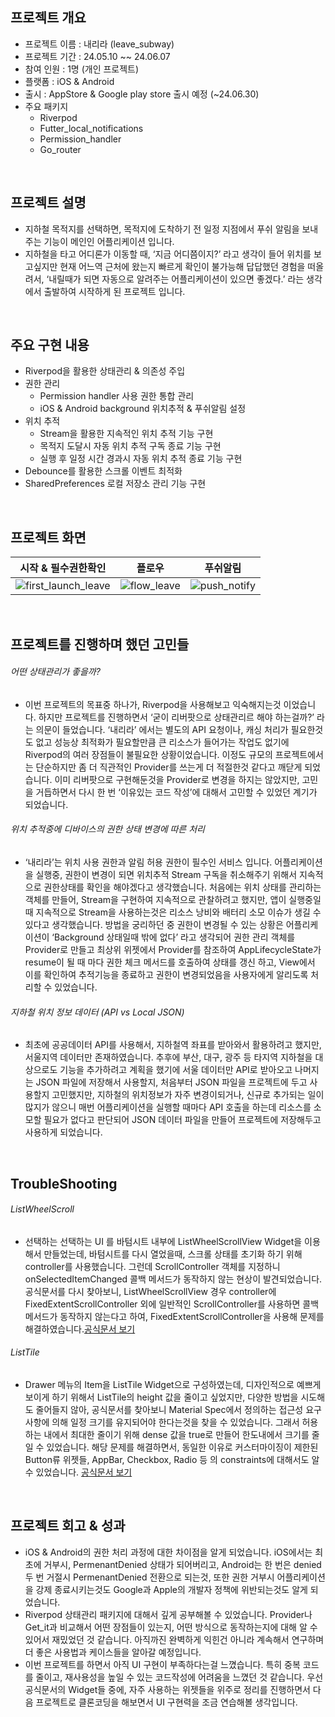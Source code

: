 ## 프로젝트 개요
- 프로젝트 이름 : 내리라 (leave_subway)
- 프로젝트 기간 : 24.05.10 ~~ 24.06.07
- 참여 인원 : 1명 (개인 프로젝트)
- 플랫폼 : iOS & Android
- 출시 : AppStore & Google play store 출시 예정 (~24.06.30)
- 주요 패키지
  - Riverpod
  - Futter_local_notifications
  - Permission_handler
  - Go_router

<br/>

## 프로젝트 설명 
- 지하철 목적지를 선택하면, 목적지에 도착하기 전 일정 지점에서 푸쉬 알림을 보내주는 기능이 메인인 어플리케이션 입니다.
- 지하철을 타고 어디론가 이동할 때, ‘지금 어디쯤이지?’ 라고 생각이 들어 위치를 보고싶지만 현재 어느역 근처에 왔는지 빠르게 확인이 불가능해 답답했던 경험을 떠올려서, ‘내릴때가 되면 자동으로 알려주는 어플리케이션이 있으면 좋겠다.’ 라는 생각에서 출발하여 시작하게 된  프로젝트 입니다.

<br/>

## 주요 구현 내용 
- Riverpod을 활용한 상태관리 & 의존성 주입
- 권한 관리
  - Permission handler 사용 권한 통합 관리
  - iOS & Android background 위치추적 & 푸쉬알림 설정 
- 위치 추적
  - Stream을 활용한 지속적인 위치 추적 기능 구현
  - 목적지 도달시 자동 위치 추적 구독 종료 기능 구현
  - 실행 후 일정 시간 경과시 자동 위치 추적 종료 기능 구현
- Debounce를 활용한 스크롤 이벤트 최적화
- SharedPreferences 로컬 저장소 관리 기능 구현

<br/>

## 프로젝트 화면

|시작 & 필수권한확인|플로우|푸쉬알림|
|:--:|:--:|:--:|
|![first_launch_leave](https://github.com/JEON-Sungsu/leave_subway/assets/63297236/a627a019-9254-4c39-a49a-1559d2b2a6cb)|![flow_leave](https://github.com/JEON-Sungsu/leave_subway/assets/63297236/5d857a1a-c4d6-409d-9390-a2879e30c3bb)|![push_notify](https://github.com/JEON-Sungsu/leave_subway/assets/63297236/aa2e31ec-e7ef-4108-b852-cc415842a176)|

<br/>

## 프로젝트를 진행하며 했던 고민들
###### 어떤 상태관리가 좋을까?
- 이번 프로젝트의 목표중 하나가, Riverpod을 사용해보고 익숙해지는것 이었습니다. 하지만 프로젝트를 진행하면서 ‘굳이 리버팟으로 상태관리르 해야 하는걸까?’ 라는 의문이 들었습니다. ‘내리라’ 에서는 별도의 API 요청이나, 캐싱 처리가 필요한것도 없고 성능상 최적화가 필요할만큼 큰 리소스가 들어가는 작업도 없기에 Riverpod의 여러 장점들이 불필요한 상황이었습니다. 이정도 규모의 프로젝트에서는 단순하지만 좀 더 직관적인 Provider를 쓰는게 더 적절한것 같다고 깨닫게 되었습니다. 이미 리버팟으로 구현해둔것을 Provider로 변경을 하지는 않았지만, 고민을 거듭하면서 다시 한 번 ‘이유있는 코드 작성’에 대해서 고민할 수 있었던 계기가 되었습니다.  
###### 위치 추적중에 디바이스의 권한 상태 변경에 따른 처리
- ‘내리라’는 위치 사용 권한과 알림 허용 권한이 필수인 서비스 입니다. 어플리케이션을 실행중, 권한이 변경이 되면 위치추적 Stream 구독을 취소해주기 위해서 지속적으로 권한상태를 확인을 해야겠다고 생각했습니다. 처음에는 위치 상태를 관리하는 객체를 만들어, Stream을 구현하여 지속적으로 관찰하려고 했지만, 앱이 실행중일때 지속적으로 Stream을 사용하는것은 리소스 낭비와 배터리 소모 이슈가 생길 수 있다고 생각했습니다. 방법을 궁리하던 중 권한이 변경될 수 있는 상황은 어플리케이션이 ‘Background 상태일때 밖에 없다’ 라고 생각되어 권한 관리 객체를 Provider로 만들고 최상위 위젯에서 Provider를 참조하여 AppLifecycleState가 resume이 될 때 마다 권한 체크 메서드를 호출하여 상태를 갱신 하고, View에서 이를 확인하여 추적기능을 종료하고 권한이 변경되었음을 사용자에게 알리도록 처리할 수 있었습니다.
###### 지하철 위치 정보 데이터 (API vs Local JSON)
- 최초에 공공데이터 API를 사용해서, 지하철역 좌표를 받아와서 활용하려고 했지만, 서울지역 데이터만 존재하였습니다. 추후에 부산, 대구, 광주 등 타지역 지하철을 대상으로도 기능을 추가하려고 계획을 했기에 서울 데이터만 API로 받아오고 나머지는 JSON 파일에 저장해서 사용할지, 처음부터 JSON 파일을 프로젝트에 두고 사용할지 고민했지만, 지하철의 위치정보가 자주 변경이되거나, 신규로 추가되는 일이 많지가 않으니 매번 어플리케이션을 실행할 때마다 API 호출을 하는데 리소스를 소모할 필요가 없다고 판단되어 JSON 데이터 파일을 만들어 프로젝트에 저장해두고 사용하게 되었습니다.

<br/>

## TroubleShooting
###### ListWheelScroll
- 선택하는 선택하는 UI 를 바텀시트 내부에 ListWheelScrollView Widget을 이용해서 만들었는데, 바텀시트를 다시 열었을때, 스크롤 상태를 초기화 하기 위해 controller를 사용했습니다. 그런데 ScrollController 객체를 지정하니 onSelectedItemChanged 콜백 메서드가 동작하지 않는 현상이 발견되었습니다. 공식문서를 다시 찾아보니, ListWheelScrollView 경우 controller에 FixedExtentScrollController 외에 일반적인 ScrollController를 사용하면 콜백 메서드가 동작하지 않는다고 하여, FixedExtentScrollController을 사용해 문제를 해결하였습니다.[공식문서 보기](https://api.flutter.dev/flutter/widgets/ListWheelScrollView/controller.html)
###### ListTile
- Drawer 메뉴의 Item을 ListTile Widget으로 구성하였는데, 디자인적으로 예쁘게 보이게 하기 위해서 ListTile의 height 값을 줄이고 싶었지만, 다양한 방법을 시도해도 줄어들지 않아, 공식문서를 찾아보니 Material Spec에서 정의하는 접근성 요구사항에 의해 일정 크기를 유지되어야 한다는것을 찾을 수 있었습니다. 그래서 허용하는 내에서 최대한 줄이기 위해 dense 값을 true로 만들어 한도내에서 크기를 줄일 수 있었습니다. 해당 문제를 해결하면서, 동일한 이유로 커스터마이징이 제한된 Button류 위젯들, AppBar, Checkbox, Radio 등 의 constraints에 대해서도 알 수 있었습니다. [공식문서 보기](https://api.flutter.dev/flutter/material/ListTile-class.html)

<br/>

## 프로젝트 회고 & 성과
- iOS & Android의 권한 처리 과정에 대한 차이점을 알게 되었습니다. iOS에서는 최초에 거부시, PermenantDenied 상태가 되어버리고, Android는 한 번은 denied 두 번 거절시 PermenantDenied 전환으로 되는것, 또한 권한 거부시 어플리케이션을 강제 종료시키는것도 Google과 Apple의 개발자 정책에 위반되는것도 알게 되었습니다.
- Riverpod 상태관리 패키지에 대해서 깊게 공부해볼 수 있었습니다. Provider나 Get_it과 비교해서 어떤 장점들이 있는지, 어떤 방식으로 동작하는지에 대해 알 수 있어서 재밌었던 것 같습니다. 아직까진 완벽하게 익힌건 아니라 계속해서 연구하며 더 좋은 사용법과 케이스들을 알아갈 예정입니다. 
- 이번 프로젝트를 하면서 아직 UI 구현이 부족하다는걸 느꼈습니다. 특히 중복 코드를 줄이고, 재사용성을 높일 수 있는 코드작성에 어려움을 느꼈던 것 같습니다. 우선 공식문서의 Widget들 중에, 자주 사용하는 위젯들을 위주로 정리를 진행하면서 다음 프로젝트로 클론코딩을 해보면서 UI 구현력을 조금 연습해볼 생각입니다.
